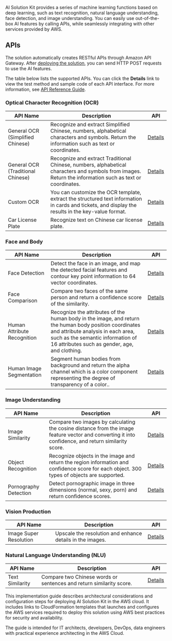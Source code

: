 AI ​​Solution Kit provides a series of machine learning functions based on deep learning, such as text recognition, natural language understanding, face detection, and image understanding. You can easily use out-of-the-box AI features by calling APIs, while seamlessly integrating with other services provided by AWS.

## APIs

The solution automatically creates RESTful APIs through Amazon API Gateway. After [deploying the solution](./deployment.md), you can send HTTP POST requests to use the AI features. 

The table below lists the supported APIs. You can click the **Details** link to view the test method and sample code of each API interface. For more information, see [API Reference Guide](./api-explorer.md).


### Optical Character Recognition (OCR)
|    **API Name**   | **Description**    | API |
|--------------|------------|-------------|
|General OCR (Simplified Chinese)|Recognize and extract Simplified Chinese, numbers, alphabetical characters and symbols. Return the information such as text or coordinates.|[Details](deploy-general-ocr.md)|
|General OCR (Traditional Chinese)|Recognize and extract Traditional Chinese, numbers, alphabetical characters and symbols from images. Return the information such as text or coordinates.|[Details](deploy-general-ocr-traditional.md)|
|Custom OCR|You can customize the OCR template, extract the structured text information in cards and tickets, and display the results in the key-value format.|[Details](deploy-custom-ocr.md)|
|Car License Plate|Recognize text on Chinese car license plate.|[Details](deploy-car-license-plate.md)|

### Face and Body
|    **API Name**   | **Description**    | API |
|--------------|------------|-------------|
|Face Detection|Detect the face in an image, and map the detected facial features and contour key point information to 64 vector coordinates.|[Details](deploy-face-detection.md)|
|Face Comparison|Compare two faces of the same person and return a confidence score of the similarity.|[Details](deploy-face-comparison.md)|
|Human Attribute Recognition |Recognize the attributes of the human body in the image, and return the human body position coordinates and attribute analysis in each area, such as the semantic information of 16 attributes such as gender, age, and clothing.|[Details](deploy-human-attribute-recognition.md)|
|Human Image Segmentation|Segment human bodies from background and return the alpha channel which is a color component representing the degree of transparency of a color..|[Details](deploy-human-image-segmentation.md)|

### Image Understanding
|    **API Name**   | **Description**    | API |
|--------------|------------|-------------|
|Image Similarity|Compare two images by calculating the cosine distance from the image feature vector and converting it into confidence, and return similarity score.|[Details](deploy-text-similarity.md)|
|Object Recognition|Recognize objects in the image and return the region information and confidence score for each object. 300 types of objects are supported.|[Details](deploy-object-recognition.md)|
|Pornography Detection|Detect pornographic image in three dimensions (normal, sexy, porn) and return confidence scores.|[Details](deploy-pornography-detection.md)|

### Vision Production
|    **API Name**   | **Description**    | API |
|--------------|------------|-------------|
|Image Super Resolution|Upscale the resolution and enhance details in the images.|[Details](deploy-image-super-resolution.md)|

### Natural Language Understanding (NLU)
|    **API Name**   | **Description**    | API |
|--------------|------------|-------------|
|Text Similarity|Compare two Chinese words or sentences and return similarity score.|[Details](deploy-text-similarity.md)|


This implementation guide describes architectural considerations and configuration steps for deploying AI Solution Kit in the AWS cloud. It includes links to CloudFormation templates that launches and configures the AWS services required to deploy this solution using AWS best practices for security and availability.

The guide is intended for IT architects, developers, DevOps, data engineers with practical experience architecting in the AWS Cloud.




<!--
### **语音技术**
|    **名称**   | **描述**    | **部署说明** |
|--------------|------------|-------------|
|||
-->